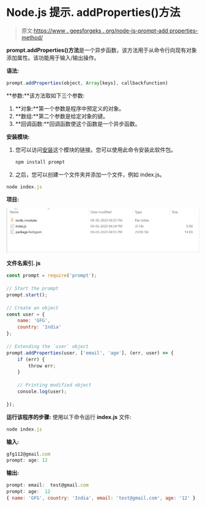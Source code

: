 # Node.js 提示. addProperties()方法

> 原文:[https://www . geesforgeks . org/node-js-prompt-add properties-method/](https://www.geeksforgeeks.org/node-js-prompt-addproperties-method/)

**prompt.addProperties()方法**是一个异步函数，该方法用于从命令行向现有对象添加属性。该功能用于输入/输出操作。

**语法:**

```js
prompt.addProperties(object, Array[keys], callbackfunction)

```

**参数:**该方法取如下三个参数:

1.  **对象:**第一个参数是程序中预定义的对象。
2.  **数组:**第二个参数是给定对象的键。
3.  **回调函数:**回调函数使这个函数是一个异步函数。

**安装模块:**

1.  您可以访问[安装](https://www.npmjs.com/package/prompt)这个模块的链接。您可以使用此命令安装此软件包。

    ```js
    npm install prompt

    ```

2.  之后，您可以创建一个文件夹并添加一个文件，例如 index.js。

```js
node index.js

```

**项目:**

![](img/6d93e1db083f283e170a0b34893345d2.png)

**文件名索引. js**

```js
const prompt = require('prompt');

// Start the prompt
prompt.start();

// Create an object
const user = {
    name: 'GFG',
    country: 'India'
};

// Extending the `user` object
prompt.addProperties(user, ['email', 'age'], (err, user) => {
    if (err) {
        throw err;
    }

    // Printing modified object
    console.log(user);

});
```

**运行该程序的步骤:**
使用以下命令运行 **index.js** 文件:

```js
node index.js

```

**输入:**

```js
gfg112@gmail.com
prompt: age: 12

```

**输出:**

```js
prompt: email:  test@gmail.com
prompt: age:  12
{ name: 'GFG', country: 'India', email: 'test@gmail.com', age: '12' }

```